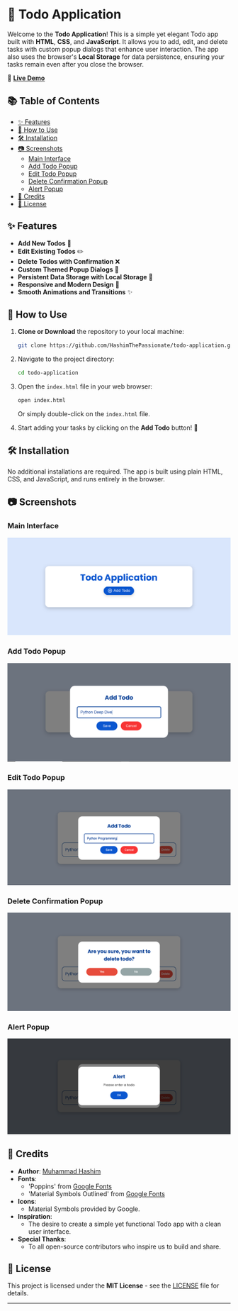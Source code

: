 # 📝 **Todo Application**

Welcome to the **Todo Application**! This is a simple yet elegant Todo app built with **HTML**, **CSS**, and **JavaScript**. It allows you to add, edit, and delete tasks with custom popup dialogs that enhance user interaction. The app also uses the browser's **Local Storage** for data persistence, ensuring your tasks remain even after you close the browser.

🌟 **[Live Demo](https://hashimthepassionate.github.io/todo-application)**

## 📚 Table of Contents

- [✨ Features](#-features)
- [🚀 How to Use](#-how-to-use)
- [🛠️ Installation](#️-installation)
- [📷 Screenshots](#-screenshots)
  - [Main Interface](#main-interface)
  - [Add Todo Popup](#add-todo-popup)
  - [Edit Todo Popup](#edit-todo-popup)
  - [Delete Confirmation Popup](#delete-confirmation-popup)
  - [Alert Popup](#alert-popup)
- [🙏 Credits](#-credits)
- [📄 License](#-license)

## ✨ Features

- **Add New Todos** 📝
- **Edit Existing Todos** ✏️
- **Delete Todos with Confirmation** ❌
- **Custom Themed Popup Dialogs** 🎨
- **Persistent Data Storage with Local Storage** 💾
- **Responsive and Modern Design** 📱
- **Smooth Animations and Transitions** ✨

## 🚀 How to Use

1. **Clone or Download** the repository to your local machine:

   ```bash
   git clone https://github.com/HashimThePassionate/todo-application.git
   ```

2. Navigate to the project directory:

   ```bash
   cd todo-application
   ```

3. Open the `index.html` file in your web browser:

   ```bash
   open index.html
   ```

   Or simply double-click on the `index.html` file.

4. Start adding your tasks by clicking on the **Add Todo** button! 🎉

## 🛠️ Installation

No additional installations are required. The app is built using plain HTML, CSS, and JavaScript, and runs entirely in the browser.

## 📷 Screenshots

### Main Interface

![Main Interface](images/main-interface.png)

### Add Todo Popup

![Add Todo Popup](images/add-todo-popup.png)

### Edit Todo Popup

![Edit Todo Popup](images/edit-todo-popup.png)

### Delete Confirmation Popup

![Delete Confirmation Popup](images/delete-confirmation-popup.png)

### Alert Popup

![Alert Popup](images/alert-popup.png)

## 🙏 Credits

- **Author**: [Muhammad Hashim](https://github.com/hashimthepassionate)
- **Fonts**:
  - 'Poppins' from [Google Fonts](https://fonts.google.com/)
  - 'Material Symbols Outlined' from [Google Fonts](https://fonts.google.com/icons)
- **Icons**:
  - Material Symbols provided by Google.
- **Inspiration**:
  - The desire to create a simple yet functional Todo app with a clean user interface.
- **Special Thanks**:
  - To all open-source contributors who inspire us to build and share.

## 📄 License

This project is licensed under the **MIT License** - see the [LICENSE](LICENSE) file for details.

---
